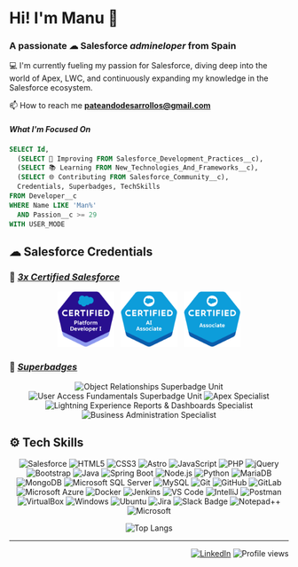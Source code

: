 # Hi! I'm Manu 👋

### A passionate ☁ Salesforce _admineloper_ from Spain

💻 I'm currently fueling my passion for Salesforce, diving deep into the world of Apex, LWC, and continuously expanding my knowledge in the Salesforce ecosystem. 

📫 How to reach me **pateandodesarrollos@gmail.com**

#### _What I'm Focused On_
```sql
SELECT Id,
  (SELECT 🚀 Improving FROM Salesforce_Development_Practices__c),
  (SELECT 📚 Learning FROM New_Technologies_And_Frameworks__c),
  (SELECT 🌐 Contributing FROM Salesforce_Community__c),
  Credentials, Superbadges, TechSkills
FROM Developer__c
WHERE Name LIKE 'Man%'
  AND Passion__c >= 29
WITH USER_MODE
```

## ☁ Salesforce Credentials
### 🥇 _[3x Certified Salesforce](https://www.salesforce.com/trailblazer/manuelvillencano)_

<div align="center">
  <img src="./assets/2021-03_Badge_SF-Certified_Platform-Developer-I_High-Res.png" height="100" alt="Platform Developer 1"/>&nbsp;&nbsp;
  <img src="./assets/2023-07_Badge_SF-Certified_AI-Associate_High-Res.png" height="100" alt="IA Associate"/>&nbsp;&nbsp;
  <img src="./assets/2022-08_Badge_SF-Certified_Associate_High-Res.png" height="100" alt="Associate"/>
</div>

### 🏅 _[Superbadges](https://www.salesforce.com/trailblazer/manuelvillencano)_

<div align="center">
  <img src="https://res.cloudinary.com/hy4kyit2a/f_auto,fl_lossy,q_70/learn/superbadges/superbadge-object-relationships-sbu/21ab49e84127030e1436cf8c0ef8629c_badge.png" height="100" alt="Object Relationships Superbadge Unit"/>
  <img src="https://res.cloudinary.com/hy4kyit2a/f_auto,fl_lossy,q_70/learn/superbadges/superbadge_object_access_sbu/0a45484a33c924c1eb1898c662711095_badge.png" height="100" alt="User Access Fundamentals Superbadge Unit"/>  
  <img src="https://res.cloudinary.com/hy4kyit2a/f_auto,fl_lossy,q_70/learn/superbadges/superbadge_apex/2d3426c48dc056fd5c083ecb5cb66a56_badge.png" height="100" alt="Apex Specialist"/>
  <img src="https://res.cloudinary.com/hy4kyit2a/f_auto,fl_lossy,q_70/learn/superbadges/superbadge-lex-rd/e4f8cec0ddd1f90075424aa2c8b41d68_badge.png" height="100" alt="Lightning Experience Reports & Dashboards Specialist"/>  
  <img src="https://res.cloudinary.com/hy4kyit2a/f_auto,fl_lossy,q_70/learn/superbadges/superbadge_business_specialist/c7717008150574ed92fa7f5ea8d9d213_badge.png" height="100" alt="Business Administration Specialist"/>  
</div>

## ⚙ Tech Skills
<!--
#### CRM
![Salesforce](https://img.shields.io/badge/Salesforce-00A1E0?style=for-the-badge&logo=Salesforce&logoColor=white)

#### Frontend

![HTML5](https://img.shields.io/badge/HTML5-E34F26?style=for-the-badge&logo=html5&logoColor=white)
![CSS3](https://img.shields.io/badge/CSS3-1572B6?style=for-the-badge&logo=css3&logoColor=white)
![JavaScript](https://img.shields.io/badge/JavaScript-F7DF1E?style=for-the-badge&logo=javascript&logoColor=black)
![Astro](https://img.shields.io/badge/Astro-fff?style=for-the-badge&logo=astro&logoColor=bd303a&color=352563)
![PHP](https://img.shields.io/badge/php-%23777BB4.svg?style=for-the-badge&logo=php&logoColor=white)
![jQuery](https://img.shields.io/badge/jquery-0769AD.svg?style=for-the-badge&logo=jquery&logoColor=white)
![Bootstrap](https://img.shields.io/badge/Bootstrap-563D7C?style=for-the-badge&logo=bootstrap&logoColor=white)

#### Backend

![Java](https://img.shields.io/badge/Java-ED8B00?style=for-the-badge&logo=openjdk&logoColor=white)
![Spring Boot](https://img.shields.io/badge/spring%20boot-6DB33F.svg?style=for-the-badge&logo=springboot&logoColor=white)
![Node.js](https://img.shields.io/badge/node.js-339933.svg?style=for-the-badge&logo=nodedotjs&logoColor=white)
![Python](https://img.shields.io/badge/Python-14354C?style=for-the-badge&logo=python&logoColor=white)

#### Database

![MariaDB](https://img.shields.io/badge/MariaDB-003545?style=for-the-badge&logo=mariadb&logoColor=white)
![MongoDB](https://img.shields.io/badge/MongoDB-4EA94B?style=for-the-badge&logo=mongodb&logoColor=white)
![Microsoft SQL Server](https://img.shields.io/badge/Microsoft%20SQL%20Server-CC2927?style=for-the-badge&logo=microsoft%20sql%20server&logoColor=white)
![MySQL](https://img.shields.io/badge/MySQL-005C84?style=for-the-badge&logo=mysql&logoColor=white)

#### Version Control & CI/CD

![Git](https://img.shields.io/badge/git-F05032.svg?style=for-the-badge&logo=git&logoColor=white)
![GitHub](https://img.shields.io/badge/github-181717.svg?style=for-the-badge&logo=github&logoColor=white)
![GitLab](https://img.shields.io/badge/gitlab-181717.svg?style=for-the-badge&logo=gitlab&logoColor=white)
![Docker](https://img.shields.io/badge/docker-2496ED.svg?style=for-the-badge&logo=docker&logoColor=white)
![Jenkins](https://img.shields.io/badge/jenkins-D24939.svg?style=for-the-badge&logo=jenkins&logoColor=white)

#### Cloud/Hosting/Tools

![Microsoft Azure](https://img.shields.io/badge/Microsoft_Azure-0089D6?style=for-the-badge&logo=microsoft-azure&logoColor=white)

#### Preferred IDEs & Tools

![VS Code](https://img.shields.io/badge/vscode-007ACC.svg?style=for-the-badge&logo=visualstudiocode&logoColor=white)
![IntelliJ](https://img.shields.io/badge/IntelliJ_IDEA-000000.svg?style=for-the-badge&logo=intellij-idea&logoColor=white)
![Postman](https://img.shields.io/badge/postman-FF6C37.svg?style=for-the-badge&logo=postman&logoColor=white)
![VirtualBox](https://img.shields.io/badge/virtualbox-183A61.svg?style=for-the-badge&logo=virtualbox&logoColor=white)
![Ubuntu](https://img.shields.io/badge/ubuntu-E95420.svg?style=for-the-badge&logo=ubuntu&logoColor=white)
-->
<div align="center">
  
![Salesforce](https://img.shields.io/badge/Salesforce-00A1E0?style=for-the-badge&logo=Salesforce&logoColor=white)
![HTML5](https://img.shields.io/badge/HTML5-E34F26?style=for-the-badge&logo=html5&logoColor=white)
![CSS3](https://img.shields.io/badge/CSS3-1572B6?style=for-the-badge&logo=css3&logoColor=white)
![Astro](https://img.shields.io/badge/Astro-fff?style=for-the-badge&logo=astro&logoColor=bd303a&color=352563)
![JavaScript](https://img.shields.io/badge/JavaScript-F7DF1E?style=for-the-badge&logo=javascript&logoColor=black)
![PHP](https://img.shields.io/badge/php-%23777BB4.svg?style=for-the-badge&logo=php&logoColor=white)
![jQuery](https://img.shields.io/badge/jquery-0769AD.svg?style=for-the-badge&logo=jquery&logoColor=white)
![Bootstrap](https://img.shields.io/badge/Bootstrap-563D7C?style=for-the-badge&logo=bootstrap&logoColor=white)
![Java](https://img.shields.io/badge/Java-ED8B00?style=for-the-badge&logo=openjdk&logoColor=white)
![Spring Boot](https://img.shields.io/badge/spring%20boot-6DB33F.svg?style=for-the-badge&logo=springboot&logoColor=white)
![Node.js](https://img.shields.io/badge/node.js-339933.svg?style=for-the-badge&logo=nodedotjs&logoColor=white)
![Python](https://img.shields.io/badge/Python-14354C?style=for-the-badge&logo=python&logoColor=white)
![MariaDB](https://img.shields.io/badge/MariaDB-003545?style=for-the-badge&logo=mariadb&logoColor=white)
![MongoDB](https://img.shields.io/badge/MongoDB-4EA94B?style=for-the-badge&logo=mongodb&logoColor=white)
![Microsoft SQL Server](https://img.shields.io/badge/Microsoft%20SQL%20Server-CC2927?style=for-the-badge&logo=microsoft%20sql%20server&logoColor=white)
![MySQL](https://img.shields.io/badge/MySQL-005C84?style=for-the-badge&logo=mysql&logoColor=white)
![Git](https://img.shields.io/badge/git-F05032.svg?style=for-the-badge&logo=git&logoColor=white)
![GitHub](https://img.shields.io/badge/github-181717.svg?style=for-the-badge&logo=github&logoColor=white)
![GitLab](https://img.shields.io/badge/gitlab-181717.svg?style=for-the-badge&logo=gitlab&logoColor=white)
![Microsoft Azure](https://img.shields.io/badge/Microsoft_Azure-0089D6?style=for-the-badge&logo=microsoft-azure&logoColor=white)
![Docker](https://img.shields.io/badge/docker-2496ED.svg?style=for-the-badge&logo=docker&logoColor=white)
![Jenkins](https://img.shields.io/badge/jenkins-D24939.svg?style=for-the-badge&logo=jenkins&logoColor=white)
![VS Code](https://img.shields.io/badge/vscode-007ACC.svg?style=for-the-badge&logo=visualstudiocode&logoColor=white)
![IntelliJ](https://img.shields.io/badge/IntelliJ_IDEA-000000.svg?style=for-the-badge&logo=intellij-idea&logoColor=white)
![Postman](https://img.shields.io/badge/postman-FF6C37.svg?style=for-the-badge&logo=postman&logoColor=white)
![VirtualBox](https://img.shields.io/badge/virtualbox-183A61.svg?style=for-the-badge&logo=virtualbox&logoColor=white)
![Windows](https://img.shields.io/badge/Windows-0078D6?style=for-the-badge&logo=windows&logoColor=white)
![Ubuntu](https://img.shields.io/badge/ubuntu-E95420.svg?style=for-the-badge&logo=ubuntu&logoColor=white)
![Jira](https://img.shields.io/badge/Jira-0052CC?style=for-the-badge&logo=jira&logoColor=fff)
![Slack Badge](https://img.shields.io/badge/Slack-4A154B?style=for-the-badge&logo=slack&logoColor=fff)
![Notepad++](https://img.shields.io/badge/Notepad++-90E59A.svg?&style=for-the-badge&logo=notepad%2b%2b&logoColor=black)
![Microsoft](https://img.shields.io/badge/Microsoft-0078D4?style=for-the-badge&logo=microsoft&logoColor=white)
</div>

<div align="center">
  
  ![Top Langs](https://github-readme-stats.vercel.app/api/top-langs/?username=manvil95&hide_border=true&layout=compact&theme=dracula&locale=en&show_icons=true)
</div>

---
<div align="right">
  
[![LinkedIn](https://img.shields.io/badge/LinkedIn-0077B5?style=for-the-badge&logo=linkedin&logoColor=white)](https://linkedin.com/in/manuvillen)
![Profile views](https://komarev.com/ghpvc/?username=manvil95&label=Profile%20views&color=0e75b6&style=for-the-badge)

</div>
